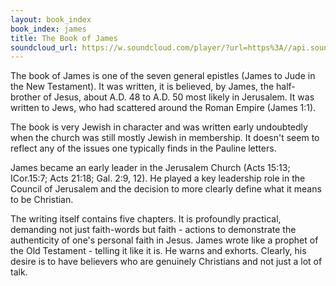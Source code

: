 ```yaml
---
layout: book_index
book_index: james
title: The Book of James
soundcloud_url: https://w.soundcloud.com/player/?url=https%3A//api.soundcloud.com/playlists/185706761%3Fsecret_token%3Ds-R7zyU
---
```


The book of James is one of the seven general epistles (James to Jude in the New Testament). It was written, it is believed, by James, the half-brother of Jesus, about A.D. 48 to A.D. 50 most likely in Jerusalem. It was written to Jews, who had scattered around the Roman Empire (James 1:1).

The book is very Jewish in character and was written early undoubtedly when the church was still mostly Jewish in membership. It doesn't seem to reflect any of the issues one typically finds in the Pauline letters.

James became an early leader in the Jerusalem Church (Acts 15:13; ICor.15:7; Acts 21:18; Gal. 2:9, 12). He played a key leadership role in the Council of Jerusalem and the decision to more clearly define what it means to be Christian.

The writing itself contains five chapters. It is profoundly practical, demanding not just faith-words but faith - actions to demonstrate the authenticity of one's personal faith in Jesus. James wrote like a prophet of the Old Testament - telling it like it is. He warns and exhorts. Clearly, his desire is to have believers who are genuinely Christians and not just a lot of talk.
